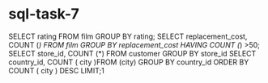 # sql-task-7
SELECT rating FROM film GROUP BY rating;
SELECT replacement_cost, COUNT (*) FROM film
GROUP BY replacement_cost
HAVING COUNT (*) >50;
SELECT store_id, COUNT (*) FROM customer
GROUP BY store_id
SELECT country_id, COUNT ( city )FROM (city)
GROUP BY country_id
ORDER BY COUNT ( city ) DESC
LIMIT;1 
